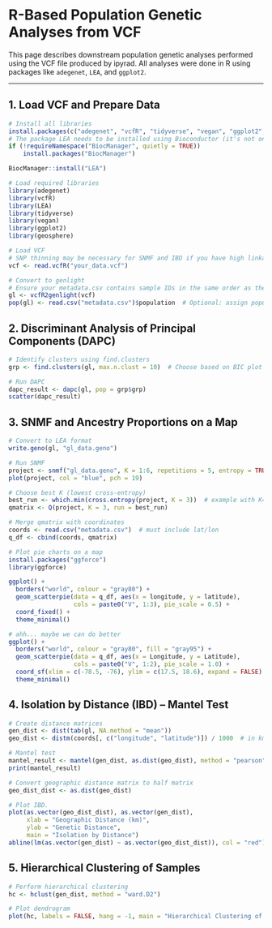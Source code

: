 # R-Based Population Genetic Analyses from VCF

This page describes downstream population genetic analyses performed using the VCF file produced by ipyrad. All analyses were done in R using packages like `adegenet`, `LEA`, and `ggplot2`.

---

##  1. Load VCF and Prepare Data

```r
# Install all libraries
install.packages(c("adegenet", "vcfR", "tidyverse", "vegan", "ggplot2", "geosphere"))
# The package LEA needs to be installed using Bioconductor (it's not on CRAN)
if (!requireNamespace("BiocManager", quietly = TRUE))
    install.packages("BiocManager")

BiocManager::install("LEA")

# Load required libraries
library(adegenet)
library(vcfR)
library(LEA)
library(tidyverse)
library(vegan)
library(ggplot2)
library(geosphere)

# Load VCF
# SNP thinning may be necessary for SNMF and IBD if you have high linkage.
vcf <- read.vcfR("your_data.vcf")

# Convert to genlight
# Ensure your metadata.csv contains sample IDs in the same order as the VCF file.
gl <- vcfR2genlight(vcf)
pop(gl) <- read.csv("metadata.csv")$population  # Optional: assign population labels
```

## 2. Discriminant Analysis of Principal Components (DAPC)

```r
# Identify clusters using find.clusters
grp <- find.clusters(gl, max.n.clust = 10)  # Choose based on BIC plot

# Run DAPC
dapc_result <- dapc(gl, pop = grp$grp)
scatter(dapc_result)

```

## 3. SNMF and Ancestry Proportions on a Map

```r
# Convert to LEA format
write.geno(gl, "gl_data.geno")

# Run SNMF
project <- snmf("gl_data.geno", K = 1:6, repetitions = 5, entropy = TRUE)
plot(project, col = "blue", pch = 19)

# Choose best K (lowest cross-entropy)
best_run <- which.min(cross.entropy(project, K = 3))  # example with K=3
qmatrix <- Q(project, K = 3, run = best_run)

# Merge qmatrix with coordinates
coords <- read.csv("metadata.csv")  # must include lat/lon
q_df <- cbind(coords, qmatrix)

# Plot pie charts on a map
install.packages("ggforce")
library(ggforce)

ggplot() +
  borders("world", colour = "gray80") +
  geom_scatterpie(data = q_df, aes(x = longitude, y = latitude), 
                  cols = paste0("V", 1:3), pie_scale = 0.5) +
  coord_fixed() +
  theme_minimal()

# ahh... maybe we can do better
ggplot() +
  borders("world", colour = "gray80", fill = "gray95") +
  geom_scatterpie(data = q_df, aes(x = Longitude, y = Latitude), 
                  cols = paste0("V", 1:2), pie_scale = 1.0) +
  coord_sf(xlim = c(-78.5, -76), ylim = c(17.5, 18.6), expand = FALSE) +
  theme_minimal()

```

## 4. Isolation by Distance (IBD) – Mantel Test

```r
# Create distance matrices
gen_dist <- dist(tab(gl, NA.method = "mean"))
geo_dist <- distm(coords[, c("longitude", "latitude")]) / 1000  # in km

# Mantel test
mantel_result <- mantel(gen_dist, as.dist(geo_dist), method = "pearson")
print(mantel_result)

# Convert geographic distance matrix to half matrix
geo_dist_dist <- as.dist(geo_dist)

# Plot IBD. 
plot(as.vector(geo_dist_dist), as.vector(gen_dist),
     xlab = "Geographic Distance (km)",
     ylab = "Genetic Distance",
     main = "Isolation by Distance")
abline(lm(as.vector(gen_dist) ~ as.vector(geo_dist_dist)), col = "red")
```

## 5. Hierarchical Clustering of Samples

```r
# Perform hierarchical clustering
hc <- hclust(gen_dist, method = "ward.D2")

# Plot dendrogram
plot(hc, labels = FALSE, hang = -1, main = "Hierarchical Clustering of Samples")
```
